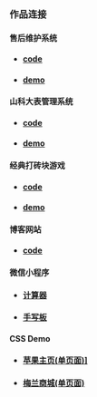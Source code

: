 ### 作品连接

#### 售后维护系统

<ul>
  <li>
    <h4>
      <a href="https://github.com/Lninn/vue-wechat-app" target="_blank" />code</a>
    </h4>
  </li>
  <li>
    <h4>
      <a href="https://lninn.github.io/Lninn/js/vue-wechat-app" target="_blank" />demo</a>
    </h4>
  </li>
</ul>

#### 山科大表管理系统

<ul>
  <li>
    <h4>
      <a href="https://github.com/Lninn/vue-background-platform" target="_blank" />code</a>
    </h4>
  </li>
  <li>
    <h4>
      <a href="https://lninn.github.io/Lninn/js/background-platform" target="_blank" />demo</a>
    </h4>
  </li>
</ul>

#### 经典打砖块游戏

<ul>
  <li>
    <h4>
      <a href="https://github.com/Lninn/js-practice" target="_blank" />code</a>
    </h4>
  </li>
  <li>
    <h4>
      <a href="https://lninn.github.io/Lninn/js/paddle" target="_blank" />demo</a>
    </h4>
  </li>
</ul>

#### 博客网站

<ul>
  <li>
    <h4>
      <a href="https://github.com/Lninn/awesome-python3-webapp" target="_blank" />code</a>
    </h4>
  </li>
</ul>

#### 微信小程序

<ul>
  <li>
    <h4>
      <a href="https://github.com/Lninn/simple-calc" target="_blank" />计算器</a>
    </h4>
  </li>
  <li>
    <h4>
      <a href="https://github.com/Lninn/wechat-handwriting" target="_blank" />手写板</a>
    </h4>
  </li>
</ul>

#### CSS Demo

<ul>
  <li>
    <h4>
      <a href="https://lninn.github.io/Lninn/static/apple" target="_blank" />苹果主页(单页面)]</a>
    </h4>
  </li>
  <li>
    <h4>
      <a href="https://lninn.github.io/Lninn/static/meibuy" target="_blank" />梅兰商城(单页面)</a>
    </h4>
  </li>
</ul>
